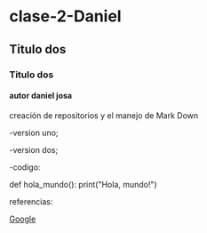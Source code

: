 # clase-2-Daniel
## Titulo dos
### Titulo dos
#### autor daniel josa
creación de repositorios y el manejo de Mark Down

-version uno;

-version dos;

-codigo:

def hola_mundo():
    print("Hola, mundo!")


referencias:

[Google](https://www.google.com)
